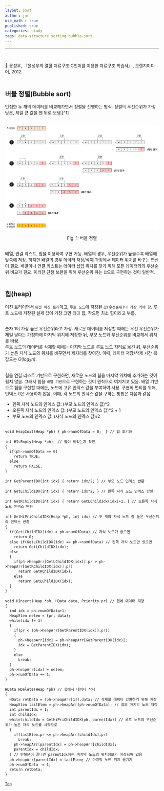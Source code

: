 ```yaml
---
layout: post
author: jnr
use_math : true
published: true
categories: study
tags: data-structure sorting bubble-sort
---
```


---
<h2 id="top"></h2><br>
📝 윤성우, 『윤성우의 열혈 자료구조:C언어를 이용한 자료구조 학습서』, 오렌지미디어, 2012. <br><br>

## 버블 정렬(Bubble sort)
인접한 두 개의 데이터를 비교해가면서 정렬을 진행하는 방식. 정렬의 우선순위가 가장 낮은, 제일 큰 값을 맨 뒤로 보냄.[^1] <br><br>

![Fig. 1](images/2022-11-03-1.png) <center>Fig. 1: 버블 정렬</center> <br>






배열, 연결 리스트, 힙을 이용하여 구현 가능. 배열의 경우, 우선순위가 높을수록 배열에 앞쪽에 저장. 하지만 배열의 경우 데이터 저장/삭제 과정에서 데이터 위치를 바꾸는 연산이 필요. 배열이나 연결 리스트는 데이터 삽입 위치를 찾기 위해 모든 데이터와의 우선순위 비교가 필요. 이러한 단점 보완을 위해 우선순위 큐는 `힙`으로 구현하는 것이 일반적. <br><br>

## 힙(heap)
이진 트리이면서 `완전 이진 트리`이고, `루트 노드`에 저장된 `값(우선순위)이 가장 커야 함`. 루트 노드에 저장된 실제 값이 가장 크면 최대 힙, 작으면 최소 힙이라고 부름. <br><br>

숫자 1이 가장 높은 우선순위라고 가정. 새로운 데이터를 저장할 때에는 우선 우선순위가 제일 낮다는 가정하에 마지막 위치에 저장한 뒤, 부모 노드와 우선순위를 비교해서 위치를 바꿈. <br>
루트 노드의 데이터를 삭제할 때에는 마지막 노드를 루트 노드 자리로 옮긴 뒤, 우선순위가 높은 자식 노드와 위치를 바꾸면서 제자리를 찾아감. 이때, 데이터 저장/삭제 시간 복잡도는 $O(log_2{n})$. <br><br>

힙을 연결 리스트 기반으로 구현하면, 새로운 노드의 힙을 마지막 위치에 추가하는 것이 쉽지 않음. 그래서 힙을 `배열 기반`으로 구현하는 것이 원칙으로 여겨지고 있음. 배열 기반으로 힙을 구현할 때에는, 노드에 고유 인덱스 값을 부여하여 사용. 구현의 편의를 위해, 인덱스 0은 사용하지 않음. 이때, 각 노드의 인덱스 값을 구하는 방법은 다음과 같음. <br>
- 왼쪽 자식 노드의 인덱스 값: (부모 노드의 인덱스 값)*2
- 오른쪽 자식 노드의 인덱스 값: (부모 노드의 인덱스 값)*2 + 1
- 부모 노드의 인덱스 값: (자식 노드의 인덱스 값)/2 <br><br>

```
void HeapInit(Heap *ph) { ph->numOfData = 0;  } // 힙 초기화

int HIsEmpty(Heap *ph)  // 힙이 비었는지 확인
{
  if(ph->numOfData == 0)
    return TRUE;
  else
    return FALSE;
}

int GetParentIDX(int idx) { return idx/2; } // 부모 노드 인덱스 반환

int GetLChildIDX(int idx) { return idx*2; } // 왼쪽 자식 노드 인덱스 반환

int GetRChildIDX(int idx) { return GetLChildIdx(idx)+1; } // 오른쪽 자식 노드 인덱스 반환

int GetHiPriChildIDX(Heap *ph, int idx) // 두 개의 자식 노드 중 높은 우선순위의 인덱스 반환
{
  if(GetLChildIDX(idx) > ph->numOfData) // 자식 노드가 없으면
    return 0;
  else if(GetLChildIDX(idx) == ph->numOfData) // 왼쪽 자식 노드만 있으면
    return GetLChildIDX(idx);
  else
  {
    if(ph->heapArr[GetLChildIDX(idx)].pr > ph->heapArr[GetRChildIDX(idx)].pr)
      return GetRChildIDX(idx);
    else
      return GetLChildIDX(idx);
  }
}

void HInsert(Heap *ph, HData data, Priority pr) // 힙에 데이터 저장
{
  ind idx = ph->numOfData+1;
  HeapElem nelem = {pr, data};
  while(idx != 1)
  {
    if(pr < (ph->heapArr[GetParentIDX(idx)].pr))
    {
      ph->heapArr[idx] = ph->heapArr[GetParentIDX(idx)];
      idx = GetParentIDX(idx);
    }
    else
      break;
  }
  ph->heapArr[idx] = nelem;
  ph->numOfData += 1;
}

HData HDelete(Heap *ph) // 힙에서 데이터 삭제
{
  HData retData = (ph->heapArr[1]).data; // 삭제할 데이터 반환하기 위해 저장
  HeapElem lastElem = ph->heapArr[ph->numOfData]; // 힙의 마지막 노드 저장
  int parentIdx = 1;
  int childIdx;
  while(childIdx = GetHiPriChildIDX(ph, parentIdx)) // 루트 노드의 우선순위가 높은 자식 노드를 시작으로
  {
    if(lastElem.pr <= ph->heapArr[childIdx].pr)
      break;
    ph->heapArr[parentIdx] = ph->heapArr[childIdx];
    parentIdx = childIdx;
  } // 반복문이 끝나면 parentIdx에는 마지막 노드의 위치정보가 저장되어 있음
  ph->heapArr[parentIdx] = lastElem; // 마지막 노드 위치 옮기기
  ph->numOfData -= 1;
  return retData;
}
```

[`Top`](#top)
